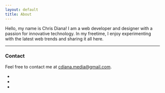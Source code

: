 ```yaml
---
layout: default
title: About
---
```


<p class="message">
Hello, my name is Chris Diana!
I am a web developer and designer with a passion for innovative technology. In my freetime,
I enjoy experimenting with the latest web trends and sharing it all here.
</p>

---

### Contact

Feel free to contact me at cdiana.media@gmail.com.

<ul class="about-social-links">
	<li style="width:33.33%;"><a target="_blank" href="http://chrisdianamedia.com"><i class="fa fa-desktop fa-lg"></i></a></li>
	<li style="width:33.33%;"><a target="_blank" href="https://plus.google.com/u/0/107737587422182772693/posts"><i class="fa fa-google-plus fa-lg"></i></a></li>
	<li style="width:33.33%;"><a target="_blank" href="http://github.com/cdmedia"><i class="fa fa-github fa-lg"></i></a></li>
</ul>
